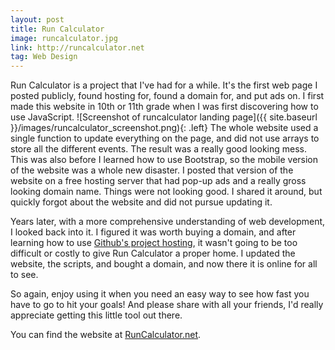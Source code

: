 ```yaml
---
layout: post
title: Run Calculator
image: runcalculator.jpg
link: http://runcalculator.net
tag: Web Design
---
```


Run Calculator is a project that I've had for a while. It's the first web page I posted publicly, found hosting for, found a domain for, and put ads on. I first made this website in 10th or 11th grade when I was first discovering how to use JavaScript. ![Screenshot of runcalculator landing page]({{ site.baseurl }}/images/runcalculator_screenshot.png){: .left} The whole website used a single function to update everything on the page, and did not use arrays to store all the different events. The result was a really good looking mess. This was also before I learned how to use Bootstrap, so the mobile version of the website was a whole new disaster. I posted that version of the website on a free hosting server that had pop-up ads and a really gross looking domain name. Things were not looking good. I shared it around, but quickly forgot about the website and did not pursue updating it.

Years later, with a more comprehensive understanding of web development, I looked back into it. I figured it was worth buying a domain, and after learning how to use [Github's project hosting](https://github.com/RunCalculatorNet/runcalculatornet.github.io), it wasn't going to be too difficult or costly to give Run Calculator a proper home. I updated the website, the scripts, and bought a domain, and now there it is online for all to see.

So again, enjoy using it when you need an easy way to see how fast you have to go to hit your goals! And please share with all your friends, I'd really appreciate getting this little tool out there.

You can find the website at [RunCalculator.net](http://runcalculator.net).
